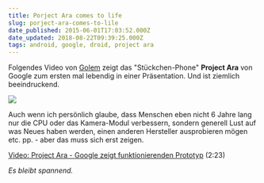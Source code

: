 ```yaml
---
title: Porject Ara comes to life
slug: porject-ara-comes-to-lile
date_published: 2015-06-01T17:03:52.000Z
date_updated: 2018-08-22T09:39:25.000Z
tags: android, google, droid, project ara
---
```


Folgendes Video von [Golem](http://www.golem.de/news/project-ara-google-zeigt-erstmals-funktionierendes-modulares-smartphone-1506-114382.html) zeigt das "Stückchen-Phone" **Project Ara** von Google zum ersten mal lebendig in einer Präsentation. Und ist ziemlich beeindruckend.

![](__GHOST_URL__/content/images/2015/06/Project_Ara_6.png)

Auch wenn ich persönlich glaube, dass Menschen eben nicht 6 Jahre lang nur die CPU oder das Kamera-Modul verbessern, sondern generell Lust auf was Neues haben werden, einen anderen Hersteller ausprobieren mögen etc. pp. - aber das muss sich erst zeigen.

[Video: Project Ara - Google zeigt funktionierenden Prototyp](http://video.golem.de/mobil/15369/project-ara-google-zeigt-funktionierenden-prototypen.html) (2:23)

*Es bleibt spannend.*
